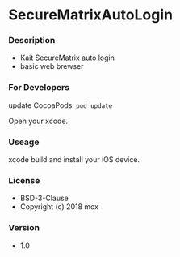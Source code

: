 # SecureMatrixAutoLogin

### Description  
- Kait SecureMatrix auto login
- basic web brewser

### For Developers

update CocoaPods: ```pod update```

Open your xcode.

### Useage

xcode build and install your iOS device.

### License

- BSD-3-Clause 
- Copyright (c) 2018 mox

### Version

- 1.0